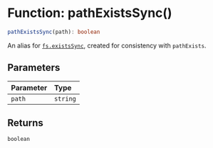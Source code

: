 # Function: pathExistsSync()

```ts
pathExistsSync(path): boolean
```

An alias for [`fs.existsSync`](https://nodejs.org/api/fs.html#fs_fs_existssync_path), created for
consistency with `pathExists`.

## Parameters


| Parameter | Type |
| :------ | :------ |
| `path` | `string` |


## Returns

`boolean`